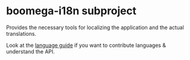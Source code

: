 # boomega-i18n subproject

Provides the necessary tools for localizing the application and the actual translations.

Look at the [language guide](../docs/dev/LANGUAGE_GUIDE.md) if you want to contribute languages & understand the API.